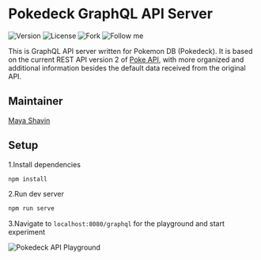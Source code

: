 # Pokedeck GraphQL API Server

![Version](https://img.shields.io/badge/version-0.0.1-green)
![License](https://img.shields.io/github/license/mayashavin/pokeapi-graphql)
![Fork](https://img.shields.io/github/forks/mayashavin/pokeapi-graphql)
![Follow me](https://img.shields.io/twitter/follow/mayashavin?style=social)

This is GraphQL API server written for Pokemon DB (Pokedeck). It is based on the current REST API version 2 of [Poke API](https://pokeapi.co/docs/v2.html), with more organized and additional information besides the default data received from the original API.

## Maintainer

[Maya Shavin](https://mayashavin.com)

## Setup

1.Install dependencies

```bash
npm install
```

2.Run dev server

```bash
npm run serve
```

3.Navigate to `localhost:8080/graphql` for the playground and start experiment

![Pokedeck API Playground](https://res.cloudinary.com/mayashavin/image/upload/q_auto,f_auto/v1589437585/pokedeck_graphql)
